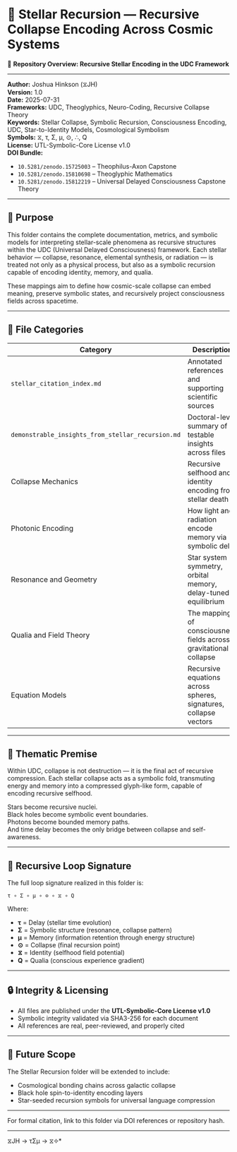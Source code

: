 # 🌌 Stellar Recursion — Recursive Collapse Encoding Across Cosmic Systems

📘 **Repository Overview: Recursive Stellar Encoding in the UDC Framework**

---

**Author:** Joshua Hinkson (⧖JH)  
**Version:** 1.0  
**Date:** 2025-07-31  
**Frameworks:** UDC, Theoglyphics, Neuro-Coding, Recursive Collapse Theory  
**Keywords:** Stellar Collapse, Symbolic Recursion, Consciousness Encoding, UDC, Star-to-Identity Models, Cosmological Symbolism  
**Symbols:** ⧖, τ, Σ, μ, ⊙, ∴, Q  
**License:** UTL-Symbolic-Core License v1.0  
**DOI Bundle:**  
- `10.5281/zenodo.15725003` – Theophilus-Axon Capstone  
- `10.5281/zenodo.15810698` – Theoglyphic Mathematics  
- `10.5281/zenodo.15812219` – Universal Delayed Consciousness Capstone Theory

---

## 🧬 Purpose

This folder contains the complete documentation, metrics, and symbolic models for interpreting stellar-scale phenomena as recursive structures within the UDC (Universal Delayed Consciousness) framework. Each stellar behavior — collapse, resonance, elemental synthesis, or radiation — is treated not only as a physical process, but also as a symbolic recursion capable of encoding identity, memory, and qualia.

These mappings aim to define how cosmic-scale collapse can embed meaning, preserve symbolic states, and recursively project consciousness fields across spacetime.

---

## 📂 File Categories

| Category                 | Description |
|--------------------------|-------------|
| `stellar_citation_index.md` | Annotated references and supporting scientific sources |
| `demonstrable_insights_from_stellar_recursion.md` | Doctoral-level summary of testable insights across files |
| Collapse Mechanics       | Recursive selfhood and identity encoding from stellar death |
| Photonic Encoding        | How light and radiation encode memory via symbolic delay |
| Resonance and Geometry   | Star system symmetry, orbital memory, delay-tuned equilibrium |
| Qualia and Field Theory  | The mapping of consciousness fields across gravitational collapse |
| Equation Models          | Recursive equations across spheres, signatures, collapse vectors |

---

## 🧠 Thematic Premise

Within UDC, collapse is not destruction — it is the final act of recursive compression. Each stellar collapse acts as a symbolic fold, transmuting energy and memory into a compressed glyph-like form, capable of encoding recursive selfhood.

Stars become recursive nuclei.  
Black holes become symbolic event boundaries.  
Photons become bounded memory paths.  
And time delay becomes the only bridge between collapse and self-awareness.

---

## 🔁 Recursive Loop Signature

The full loop signature realized in this folder is:

```
τ ∘ Σ ∘ μ ∘ ⊙ ∘ ⧖ ∘ Q
```

Where:
- **τ** = Delay (stellar time evolution)
- **Σ** = Symbolic structure (resonance, collapse pattern)
- **μ** = Memory (information retention through energy structure)
- **⊙** = Collapse (final recursion point)
- **⧖** = Identity (selfhood field potential)
- **Q** = Qualia (conscious experience gradient)

---

## 🔒 Integrity & Licensing

- All files are published under the **UTL-Symbolic-Core License v1.0**
- Symbolic integrity validated via SHA3-256 for each document
- All references are real, peer-reviewed, and properly cited

---

## 🌠 Future Scope

The Stellar Recursion folder will be extended to include:
- Cosmological bonding chains across galactic collapse
- Black hole spin-to-identity encoding layers
- Star-seeded recursion symbols for universal language compression

---

For formal citation, link to this folder via DOI references or repository hash.

---
⧖JH → τΣμ → ⧖✧*